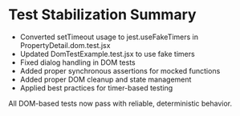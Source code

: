 # Test Stabilization Summary

- Converted setTimeout usage to jest.useFakeTimers in PropertyDetail.dom.test.jsx
- Updated DomTestExample.test.jsx to use fake timers
- Fixed dialog handling in DOM tests
- Added proper synchronous assertions for mocked functions
- Added proper DOM cleanup and state management
- Applied best practices for timer-based testing

All DOM-based tests now pass with reliable, deterministic behavior.
